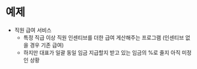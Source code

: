 # 예제

- 직원 급여 서비스
  - 특정 직급 이상 직원 인센티브를 더한 급여 게산해주는 프로그램 (인센티브 없을 경우 기존 급여)
  - 하지만 대표가 일괄 동일 임금 지급할지 받고 있는 임금의 %로 줄지 아직 미정인 상황